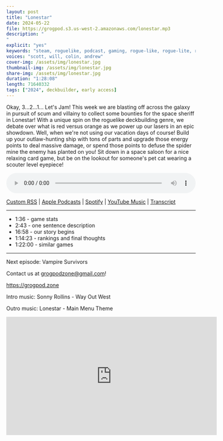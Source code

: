 ```yaml
---
layout: post
title: "Lonestar"
date: 2024-05-22
file: https://grogpod.s3.us-west-2.amazonaws.com/lonestar.mp3
description: "
"
explicit: "yes" 
keywords: "steam, roguelike, podcast, gaming, rogue-like, rogue-lite, roguelite"
voices: "scott, will, colin, andrew"
cover-img: /assets/img/lonestar.jpg
thumbnail-img: /assets/img/lonestar.jpg
share-img: /assets/img/lonestar.jpg
duration: "1:28:08"
length: 71640332
tags: ["2024", deckbuilder, early access]
---
```


Okay, 3...2...1... Let's Jam! This week we are blasting off across the galaxy in pursuit of scum and villainy to collect some bounties for the space sheriff in Lonestar! With a unique spin on the roguelike deckbuilding genre, we debate over what is red versus orange as we power up our lasers in an epic showdown. Well, when we're not using our vacation days of course! Build up your outlaw-hunting ship with tons of parts and upgrade those energy points to deal massive damage, or spend those points to defuse the spider mine the enemy has planted on you! Sit down in a space saloon for a nice relaxing card game, but be on the lookout for someone's pet cat wearing a scouter level eyepiece!


<div class="container">
  <audio controls style="width: 100%;">
    <source src="https://grogpod.s3.us-west-2.amazonaws.com/lonestar.mp3" type="audio/mpeg">
  </audio>
</div>

[Custom RSS](https://grogpod.zone/feed.xml) | [Apple Podcasts](https://podcasts.apple.com/us/podcast/lonestar/id1650474911?i=1000656409012) | [Spotify](https://open.spotify.com/episode/0a1I94CCiB69kAnPt8g5uD?si=DQHTtSGhTsSXrP3b17Stlg) | [YouTube Music](https://www.youtube.com/playlist?list=PL-ShOmyMvd4jYFChE6tgj0JYG8RKK4xe0) | [Transcript](https://github.com/ScottBurger/going_rogue_podcast/blob/master/docs/transcripts/lonestar.txt)

---
* 1:36 - game stats
* 2:43 - one sentence description
* 16:58 - our story begins
* 1:14:23 - rankings and final thoughts
* 1:22:00 - similar games
  
---



Next episode: Vampire Survivors

Contact us at grogpodzone@gmail.com!

https://grogpod.zone

Intro music: Sonny Rollins - Way Out West

Outro music: Lonestar - Main Menu Theme

<div class="embed-responsive embed-responsive-16by9">
<iframe width="560" height="315" src="https://www.youtube.com/embed/Tqt3KZ9xOFk" title="YouTube video player" frameborder="0" allow="accelerometer; autoplay; clipboard-write; encrypted-media; gyroscope; picture-in-picture" allowfullscreen></iframe>
</div>
